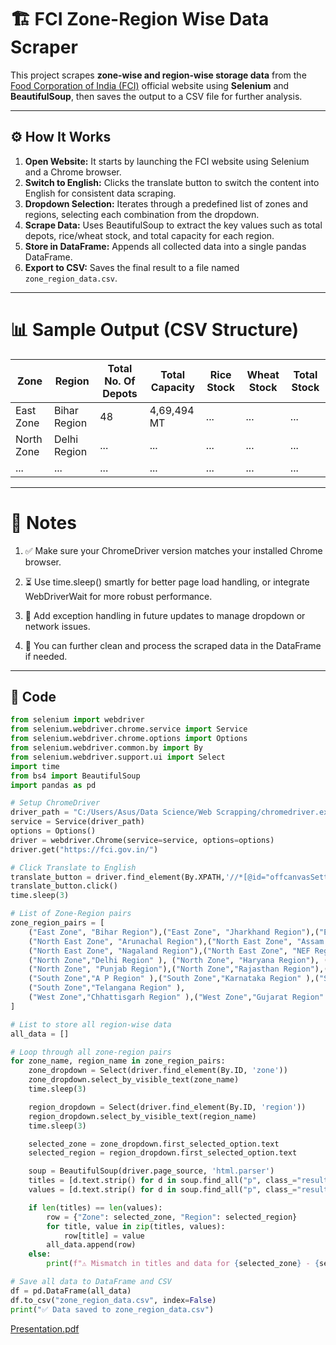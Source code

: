 # 🏗️ FCI Zone-Region Wise Data Scraper

This project scrapes **zone-wise and region-wise storage data** from the [Food Corporation of India (FCI)](https://fci.gov.in/) official 
website using **Selenium** and **BeautifulSoup**, then saves the output to a CSV file for further analysis.

---

## ⚙️ How It Works

1. **Open Website:** It starts by launching the FCI website using Selenium and a Chrome browser.
2. **Switch to English:** Clicks the translate button to switch the content into English for consistent data scraping.
3. **Dropdown Selection:** Iterates through a predefined list of zones and regions, selecting each combination from the dropdown.
4. **Scrape Data:** Uses BeautifulSoup to extract the key values such as total depots, rice/wheat stock, and total capacity for each region.
5. **Store in DataFrame:** Appends all collected data into a single pandas DataFrame.
6. **Export to CSV:** Saves the final result to a file named `zone_region_data.csv`.

---

# 📊 Sample Output (CSV Structure)

| Zone       | Region       | Total No. Of Depots | Total Capacity | Rice Stock | Wheat Stock | Total Stock |
| ---------- | ------------ | ------------------- | -------------- | ---------- | ----------- | ----------- |
| East Zone  | Bihar Region | 48                  | 4,69,494 MT    | ...        | ...         | ...         |
| North Zone | Delhi Region | ...                 | ...            | ...        | ...         | ...         |
| ...        | ...          | ...                 | ...            | ...        | ...         | ...         |

---

# 📝 Notes

1. ✅ Make sure your ChromeDriver version matches your installed Chrome browser.

2. ⏳ Use time.sleep() smartly for better page load handling, or integrate WebDriverWait for more robust performance.

3. 📍 Add exception handling in future updates to manage dropdown or network issues.

4. 🧼 You can further clean and process the scraped data in the DataFrame if needed.
   
---

## 🧾 Code

```python
from selenium import webdriver
from selenium.webdriver.chrome.service import Service
from selenium.webdriver.chrome.options import Options
from selenium.webdriver.common.by import By
from selenium.webdriver.support.ui import Select
import time
from bs4 import BeautifulSoup
import pandas as pd

# Setup ChromeDriver
driver_path = "C:/Users/Asus/Data Science/Web Scrapping/chromedriver.exe"
service = Service(driver_path)
options = Options()
driver = webdriver.Chrome(service=service, options=options)
driver.get("https://fci.gov.in/")

# Click Translate to English
translate_button = driver.find_element(By.XPATH,'//*[@id="offcanvasSetting"]/div[2]/ul/li[3]/div/a')
translate_button.click()
time.sleep(3)

# List of Zone-Region pairs
zone_region_pairs = [
    ("East Zone", "Bihar Region"),("East Zone", "Jharkhand Region"),("East Zone", "Odisha Region"), ("East Zone", "WB Region"), 
    ("North East Zone", "Arunachal Region"),("North East Zone", "Assam Region"),("North East Zone", "Manipur Region"),
    ("North East Zone", "Nagaland Region"),("North East Zone", "NEF Region"),
    ("North Zone","Delhi Region" ), ("North Zone", "Haryana Region"), ("North Zone","HP Region"), ("North Zone","J&K Region"),
    ("North Zone", "Punjab Region"),("North Zone","Rajasthan Region"),("North Zone","UP Region"),("North Zone","Uttarakhand Region"),
    ("South Zone","A P Region" ),("South Zone","Karnataka Region" ),("South Zone","Kerala Region" ),("South Zone","Tamil Nadu Region" ),
    ("South Zone","Telangana Region" ),
    ("West Zone","Chhattisgarh Region" ),("West Zone","Gujarat Region" ),("West Zone","Maharastra Region" ),("West Zone", "MP Region")
]

# List to store all region-wise data
all_data = []

# Loop through all zone-region pairs
for zone_name, region_name in zone_region_pairs:
    zone_dropdown = Select(driver.find_element(By.ID, 'zone'))
    zone_dropdown.select_by_visible_text(zone_name)
    time.sleep(3)

    region_dropdown = Select(driver.find_element(By.ID, 'region'))
    region_dropdown.select_by_visible_text(region_name)
    time.sleep(3)

    selected_zone = zone_dropdown.first_selected_option.text
    selected_region = region_dropdown.first_selected_option.text

    soup = BeautifulSoup(driver.page_source, 'html.parser')
    titles = [d.text.strip() for d in soup.find_all("p", class_="result-text mb-0 screen-reader font-adjust")]
    values = [d.text.strip() for d in soup.find_all("p", class_="result-no mt-0 mb-1 screen-reader font-adjust")]

    if len(titles) == len(values):
        row = {"Zone": selected_zone, "Region": selected_region}
        for title, value in zip(titles, values):
            row[title] = value
        all_data.append(row)
    else:
        print(f"⚠️ Mismatch in titles and data for {selected_zone} - {selected_region}")

# Save all data to DataFrame and CSV
df = pd.DataFrame(all_data)
df.to_csv("zone_region_data.csv", index=False)
print("✅ Data saved to zone_region_data.csv")
```

[Presentation.pdf](https://github.com/user-attachments/files/20204138/Presentation.pdf)

